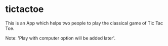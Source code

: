 # tictactoe

This is an App which helps two people to play the classical 
game of Tic Tac Toe.

Note: 'Play with computer option will be added later'.


